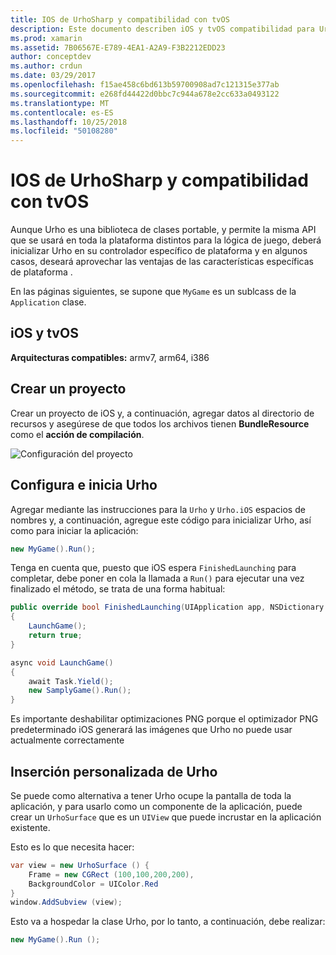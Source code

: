 ```yaml
---
title: IOS de UrhoSharp y compatibilidad con tvOS
description: Este documento describen iOS y tvOS compatibilidad para UrhoSharp. Describe cómo crear un proyecto, configurar e iniciar Urho y realizar una inserción de Urho personalizado.
ms.prod: xamarin
ms.assetid: 7B06567E-E789-4EA1-A2A9-F3B2212EDD23
author: conceptdev
ms.author: crdun
ms.date: 03/29/2017
ms.openlocfilehash: f15ae458c6bd613b59700908ad7c121315e377ab
ms.sourcegitcommit: e268fd44422d0bbc7c944a678e2cc633a0493122
ms.translationtype: MT
ms.contentlocale: es-ES
ms.lasthandoff: 10/25/2018
ms.locfileid: "50108280"
---
```

# <a name="urhosharp-ios-and-tvos-support"></a>IOS de UrhoSharp y compatibilidad con tvOS

Aunque Urho es una biblioteca de clases portable, y permite la misma API que se usará en toda la plataforma distintos para la lógica de juego, deberá inicializar Urho en su controlador específico de plataforma y en algunos casos, deseará aprovechar las ventajas de las características específicas de plataforma .

En las páginas siguientes, se supone que `MyGame` es un sublcass de la `Application` clase.

## <a name="ios-and-tvos"></a>iOS y tvOS

**Arquitecturas compatibles:** armv7, arm64, i386

## <a name="creating-a-project"></a>Crear un proyecto

Crear un proyecto de iOS y, a continuación, agregar datos al directorio de recursos y asegúrese de que todos los archivos tienen **BundleResource** como el **acción de compilación**.

![Configuración del proyecto](ios-images/image-4.png "agregar datos al directorio de recursos")

## <a name="configuring-and-launching-urho"></a>Configura e inicia Urho

Agregar mediante las instrucciones para la `Urho` y `Urho.iOS` espacios de nombres y, a continuación, agregue este código para inicializar Urho, así como para iniciar la aplicación:

```csharp
new MyGame().Run();
```

Tenga en cuenta que, puesto que iOS espera `FinishedLaunching` para completar, debe poner en cola la llamada a `Run()` para ejecutar una vez finalizado el método, se trata de una forma habitual:

```csharp
public override bool FinishedLaunching(UIApplication app, NSDictionary options)
{
    LaunchGame();
    return true;
}

async void LaunchGame()
{
    await Task.Yield();
    new SamplyGame().Run();
}
```

Es importante deshabilitar optimizaciones PNG porque el optimizador PNG predeterminado iOS generará las imágenes que Urho no puede usar actualmente correctamente

## <a name="custom-embedding-of-urho"></a>Inserción personalizada de Urho

Se puede como alternativa a tener Urho ocupe la pantalla de toda la aplicación, y para usarlo como un componente de la aplicación, puede crear un `UrhoSurface` que es un `UIView` que puede incrustar en la aplicación existente.

Esto es lo que necesita hacer:

```csharp
var view = new UrhoSurface () {
    Frame = new CGRect (100,100,200,200),
    BackgroundColor = UIColor.Red
}
window.AddSubview (view);
```

Esto va a hospedar la clase Urho, por lo tanto, a continuación, debe realizar:

```csharp
new MyGame().Run ();
```

